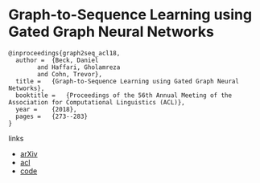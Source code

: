 #  Graph-to-Sequence Learning using Gated Graph Neural Networks

```
@inproceedings{graph2seq_acl18,
  author = 	{Beck, Daniel
		and Haffari, Gholamreza
		and Cohn, Trevor},
  title = 	{Graph-to-Sequence Learning using Gated Graph Neural Networks},
  booktitle = 	{Proceedings of the 56th Annual Meeting of the Association for Computational Linguistics (ACL)},
  year = 	{2018},
  pages = 	{273--283}
}
```

links
- [arXiv](https://arxiv.org/abs/1806.09835)
- [acl](https://aclanthology.info/papers/P18-1026/p18-1026)
- [code](https://github.com/beckdaniel/acl2018_graph2seq)
